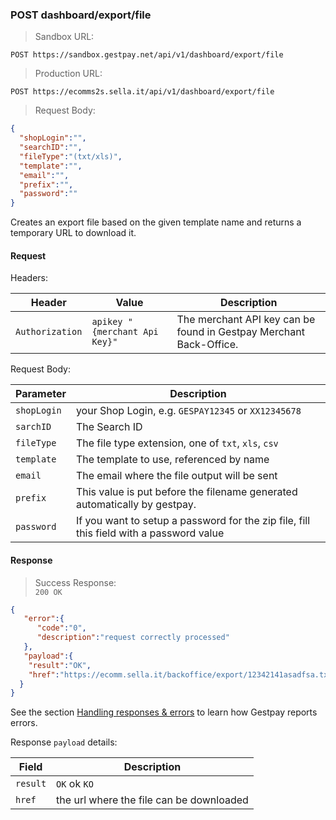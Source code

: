 ### POST dashboard/export/file


> Sandbox URL:

```
POST https://sandbox.gestpay.net/api/v1/dashboard/export/file
```

> Production URL: 

```
POST https://ecomms2s.sella.it/api/v1/dashboard/export/file
```

> Request Body: 

```json
{
  "shopLogin":"",
  "searchID":"",
  "fileType":"(txt/xls)",
  "template":"",
  "email":"",
  "prefix":"",
  "password":""
}
```

Creates an export file based on the given template name and returns a temporary URL to download it.


#### Request 

Headers: 

| Header          | Value                         | Description                                                        |
| --------------- | ----------------------------- | ------------------------------------------------------------------ |
| `Authorization` | `apikey "{merchant Api Key}"` | The merchant API key can be found in Gestpay Merchant Back-Office. |

Request Body: 

| Parameter | Description | 
| --------- | ----------- | 
| `shopLogin` | your Shop Login, e.g. `GESPAY12345` or `XX12345678`
| `sarchID` | The Search ID 
| `fileType` | The file type extension, one of `txt`, `xls`, `csv`
| `template` | The template to use, referenced by name
| `email` | The email where the file output will be sent
| `prefix` | This value is put before the filename generated automatically by gestpay. 
| `password` | If you want to setup a password for the zip file, fill this field with a password value

#### Response 

> Success Response:<br>
> `200 OK`

```json
{
   "error":{  
      "code":"0",
      "description":"request correctly processed"
   },
   "payload":{
    "result":"OK",
    "href":"https://ecomm.sella.it/backoffice/export/12342141asadfsa.txt"
  }
}
```

See the section [Handling responses & errors](#handling-responses-amp-errors) to learn how Gestpay reports errors.

Response `payload` details:


| Field          | Description 
| -------------- | -----------
| `result` | `OK` ok `KO`
| `href` | the url where the file can be downloaded 